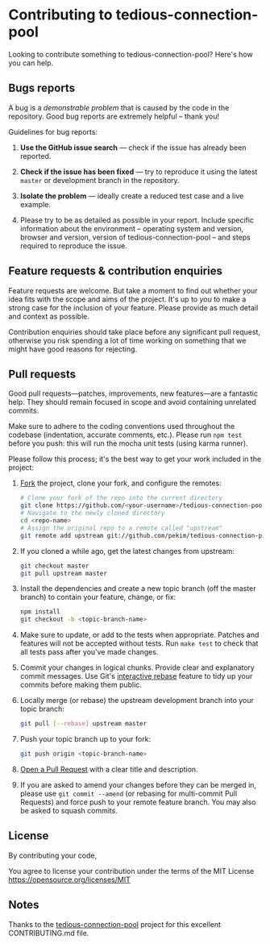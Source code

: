 # Contributing to tedious-connection-pool

Looking to contribute something to tedious-connection-pool? Here's how you can help.


## Bugs reports

A bug is a _demonstrable problem_ that is caused by the code in the
repository. Good bug reports are extremely helpful – thank you!

Guidelines for bug reports:

1. **Use the GitHub issue search** &mdash; check if the issue has already been
   reported.

2. **Check if the issue has been fixed** &mdash; try to reproduce it using the
   latest `master` or development branch in the repository.

3. **Isolate the problem** &mdash; ideally create a reduced test
   case and a live example.

4. Please try to be as detailed as possible in your report. Include specific
   information about the environment – operating system and version, browser
   and version, version of tedious-connection-pool – and steps required to reproduce
   the issue.


## Feature requests & contribution enquiries

Feature requests are welcome. But take a moment to find out whether your idea
fits with the scope and aims of the project. It's up to *you* to make a strong
case for the inclusion of your feature. Please provide as much detail and
context as possible.

Contribution enquiries should take place before any significant pull request,
otherwise you risk spending a lot of time working on something that we might
have good reasons for rejecting.


## Pull requests

Good pull requests&mdash;patches, improvements, new features&mdash;are a fantastic
help. They should remain focused in scope and avoid containing unrelated
commits.

Make sure to adhere to the coding conventions used throughout the codebase
(indentation, accurate comments, etc.). Please run `npm test` before you push:
this will run the mocha unit tests (using karma runner).

Please follow this process; it's the best way to get your work included in the
project:

1. [Fork](http://help.github.com/fork-a-repo/) the project, clone your fork,
   and configure the remotes:

   ```bash
   # Clone your fork of the repo into the current directory
   git clone https://github.com/<your-username>/tedious-connection-pool
   # Navigate to the newly cloned directory
   cd <repo-name>
   # Assign the original repo to a remote called "upstream"
   git remote add upstream git://github.com/pekim/tedious-connection-pool
   ```

2. If you cloned a while ago, get the latest changes from upstream:

   ```bash
   git checkout master
   git pull upstream master
   ```

3. Install the dependencies and create a new topic branch (off the master
   branch) to contain your feature, change, or fix:

   ```bash
   npm install
   git checkout -b <topic-branch-name>
   ```

4. Make sure to update, or add to the tests when appropriate. Patches and
   features will not be accepted without tests. Run `make test` to check that
   all tests pass after you've made changes.

5. Commit your changes in logical chunks. Provide clear and explanatory commit
   messages. Use Git's [interactive rebase](https://help.github.com/articles/interactive-rebase)
   feature to tidy up your commits before making them public.

6. Locally merge (or rebase) the upstream development branch into your topic branch:

   ```bash
   git pull [--rebase] upstream master
   ```

7. Push your topic branch up to your fork:

   ```bash
   git push origin <topic-branch-name>
   ```

8. [Open a Pull Request](https://help.github.com/articles/using-pull-requests/)
    with a clear title and description.

9. If you are asked to amend your changes before they can be merged in, please
   use `git commit --amend` (or rebasing for multi-commit Pull Requests) and
   force push to your remote feature branch. You may also be asked to squash
   commits.

## License

By contributing your code,

You agree to license your contribution under the terms of the MIT License
https://opensource.org/licenses/MIT

## Notes
Thanks to the [tedious-connection-pool](https://github.com/tedious-connection-pooljs/tedious-connection-pool) project for this excellent CONTRIBUTING.md file.